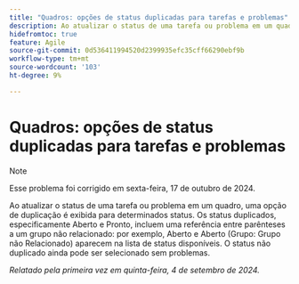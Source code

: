 ```yaml
---
title: "Quadros: opções de status duplicadas para tarefas e problemas"
description: Ao atualizar o status de uma tarefa ou problema em um quadro, uma opção de duplicação é exibida para determinados status.
hidefromtoc: true
feature: Agile
source-git-commit: 0d536411994520d2399935efc35cff66290ebf9b
workflow-type: tm+mt
source-wordcount: '103'
ht-degree: 9%

---
```


# Quadros: opções de status duplicadas para tarefas e problemas

>[!NOTE]
>
>Esse problema foi corrigido em sexta-feira, 17 de outubro de 2024.

Ao atualizar o status de uma tarefa ou problema em um quadro, uma opção de duplicação é exibida para determinados status. Os status duplicados, especificamente Aberto e Pronto, incluem uma referência entre parênteses a um grupo não relacionado: por exemplo, Aberto e Aberto (Grupo: Grupo não Relacionado) aparecem na lista de status disponíveis. O status não duplicado ainda pode ser selecionado sem problemas.

_Relatado pela primeira vez em quinta-feira, 4 de setembro de 2024._
